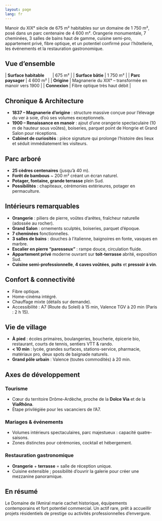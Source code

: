 ```yaml
---
layout: page
lang: fr
---
```


Manoir du XIXᵉ siècle de 675 m² habitables sur un domaine de 1 750 m², posé dans un parc centenaire de 4 600 m². Orangerie monumentale, 7 cheminées, 3 salles de bains haut de gamme, cuisine semi-pro, appartement privé, fibre optique, et un potentiel confirmé pour l’hôtellerie, les événements et la restauration gastronomique.

## Vue d’ensemble

| **Surface habitable**&nbsp;&nbsp;&nbsp;&nbsp;&nbsp;&nbsp; | 675 m² |
| **Surface bâtie** | 1 750 m² |
| **Parc paysager** | 4 600 m² |
| **Origine** | Magnanerie du XIXᵉ – transformée en manoir vers 1900 |
| **Connexion** | Fibre optique très haut débit |

## Chronique & Architecture

- **1837 – Magnanerie d’origine** : structure massive conçue pour l’élevage du ver à soie, d’où ses volumes exceptionnels.
- **1900 – Renaissance en manoir** : ajout d’une orangerie spectaculaire (10 m de hauteur sous voûtes), boiseries, parquet point de Hongrie et Grand Salon pour réceptions.
- **Cabinet de curiosités** : pièce signature qui prolonge l’histoire des lieux et séduit immédiatement les visiteurs.

## Parc arboré

- **25 cèdres centenaires** (jusqu’à 40 m).
- **Forêt de bambous** ~ 200 m² créant un écran naturel.
- **Potager, fontaine, grande terrasse** plein Sud.
- **Possibilités** : chapiteaux, cérémonies extérieures, potager en permaculture.

## Intérieurs remarquables

- **Orangerie** : piliers de pierre, voûtes d’arêtes, fraîcheur naturelle (adossée au rocher).
- **Grand Salon** : ornements sculptés, boiseries, parquet d’époque.
- **7 cheminées** fonctionnelles.
- **3 salles de bains** : douches à l’italienne, baignoires en fonte, vasques en marbre.
- **Escalier en pierre “paresseux”** : rampe douce, circulation fluide.
- **Appartement privé** moderne ouvrant sur **toit-terrasse** abrité, exposition Sud.
- **Cuisine semi-professionnelle**, **4 caves voûtées**, **puits** et **pressoir à vin**.

## Confort & connectivité

- Fibre optique.
- Home-cinéma intégré.
- Chauffage mixte (détails sur demande).
- Accessibilité : A7 (Route du Soleil) à 15 min, Valence TGV à 20 min (Paris : 2 h 15).

## Vie de village

- **À pied** : écoles primaires, boulangeries, boucherie, épicerie bio, restaurant, courts de tennis, sentiers VTT & rando.
- **< 10 min** : lycée, grandes surfaces, stations-service, pharmacie, matériaux pro, deux spots de baignade naturels.
- **Grand pôle urbain** : Valence (toutes commodités) à 20 min.

## Axes de développement

### Tourisme

- Cœur du territoire Drôme-Ardèche, proche de la **Dolce Via** et de la **ViaRhôna**.
- Étape privilégiée pour les vacanciers de l’A7.

### Mariages & événements

- Volumes intérieurs spectaculaires, parc majestueux : capacité quatre-saisons.
- Zones distinctes pour cérémonies, cocktail et hébergement.

### Restauration gastronomique

- **Orangerie** + **terrasse** = salle de réception unique.
- Cuisine extensible ; possibilité d’ouvrir la galerie pour créer une mezzanine panoramique.

## En résumé

Le Domaine de l’Amiral marie cachet historique, équipements contemporains et fort potentiel commercial. Un actif rare, prêt à accueillir projets résidentiels de prestige ou activités professionnelles d’envergure.
